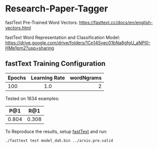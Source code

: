# Research-Paper-Tagger

fastText Pre-Trained Word Vectors: https://fasttext.cc/docs/en/english-vectors.html

fastText Word Representation and Classification Model: https://drive.google.com/drive/folders/1Cp14Syec01bNa8gfgU_aNPI0-HMe1pm2?usp=sharing

## fastText Training Configuration
| Epochs        | Learning Rate | wordNgrams  |
| ------------- |:-------------:| -----------:|
| 100           | 1.0           | 2           |

Tested on 1634 examples:


| P@1        | R@1 |
| ---------- |:---:|
| 0.804      | 0.308|

To Reproduce the results, setup [fastText](https://fasttext.cc/docs/en/support.html) and run:

`./fasttext test model_da5.bin ../arxiv.pre.valid`
